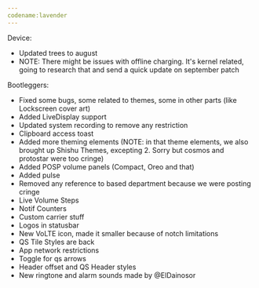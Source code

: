 ```yaml
---
codename:lavender
---
```


Device: 
* Updated trees to august
* NOTE: There might be issues with offline charging. It's kernel related, going to research that and send a quick update on september patch

Bootleggers:
- Fixed some bugs, some related to themes, some in other parts (like Lockscreen cover art)
- Added LiveDisplay support
- Updated system recording to remove any restriction
- Clipboard access toast
- Added more theming elements 
  (NOTE: in that theme elements, we also brought up Shishu Themes, excepting 2. Sorry but cosmos and protostar were too cringe)
- Added POSP volume panels (Compact, Oreo and that)
- Added pulse
- Removed any reference to based department because we were posting cringe
- Live Volume Steps
- Notif Counters
- Custom carrier stuff
- Logos in statusbar
- New VoLTE icon, made it smaller because of notch limitations
- QS Tile Styles are back
- App network restrictions 
- Toggle for qs arrows
- Header offset and QS Header styles 
- New ringtone and alarm sounds made by @ElDainosor
